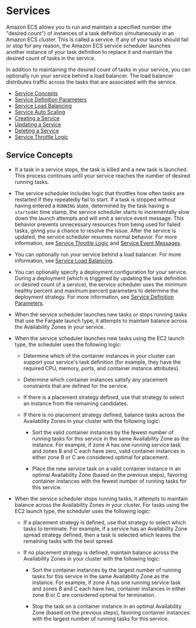 # Services<a name="ecs_services"></a>

Amazon ECS allows you to run and maintain a specified number \(the "desired count"\) of instances of a task definition simultaneously in an Amazon ECS cluster\. This is called a service\. If any of your tasks should fail or stop for any reason, the Amazon ECS service scheduler launches another instance of your task definition to replace it and maintain the desired count of tasks in the service\. 

In addition to maintaining the desired count of tasks in your service, you can optionally run your service behind a load balancer\. The load balancer distributes traffic across the tasks that are associated with the service\.


+ [Service Concepts](#service_concepts)
+ [Service Definition Parameters](service_definition_parameters.md)
+ [Service Load Balancing](service-load-balancing.md)
+ [Service Auto Scaling](service-auto-scaling.md)
+ [Creating a Service](create-service.md)
+ [Updating a Service](update-service.md)
+ [Deleting a Service](delete-service.md)
+ [Service Throttle Logic](service-throttle-logic.md)

## Service Concepts<a name="service_concepts"></a>

+ If a task in a service stops, the task is killed and a new task is launched\. This process continues until your service reaches the number of desired running tasks\.

+ The service scheduler includes logic that throttles how often tasks are restarted if they repeatedly fail to start\. If a task is stopped without having entered a `RUNNING` state, determined by the task having a `startedAt` time stamp, the service scheduler starts to incrementally slow down the launch attempts and will emit a service event message\. This behavior prevents unnecessary resources from being used for failed tasks, giving you a chance to resolve the issue\. After the service is updated, the service scheduler resumes normal behavior\. For more information, see [Service Throttle Logic](service-throttle-logic.md) and [Service Event Messages](service-event-messages.md)\.

+ You can optionally run your service behind a load balancer\. For more information, see [Service Load Balancing](service-load-balancing.md)\.

+ You can optionally specify a deployment configuration for your service\. During a deployment \(which is triggered by updating the task definition or desired count of a service\), the service scheduler uses the minimum healthy percent and maximum percent parameters to determine the deployment strategy\. For more information, see [Service Definition Parameters](service_definition_parameters.md)\.

+ When the service scheduler launches new tasks or stops running tasks that use the Fargate launch type, it attempts to maintain balance across the Availability Zones in your service\.

+ When the service scheduler launches new tasks using the EC2 launch type, the scheduler uses the following logic:

  + Determine which of the container instances in your cluster can support your service's task definition \(for example, they have the required CPU, memory, ports, and container instance attributes\)\.

  + Determine which container instances satisfy any placement constraints that are defined for the service\.

  + If there is a placement strategy defined, use that strategy to select an instance from the remaining candidates\.

  + If there is no placement strategy defined, balance tasks across the Availability Zones in your cluster with the following logic:

    + Sort the valid container instances by the fewest number of running tasks for this service in the same Availability Zone as the instance\. For example, if zone A has one running service task and zones B and C each have zero, valid container instances in either zone B or C are considered optimal for placement\.

    + Place the new service task on a valid container instance in an optimal Availability Zone \(based on the previous steps\), favoring container instances with the fewest number of running tasks for this service\.

+ When the service scheduler stops running tasks, it attempts to maintain balance across the Availability Zones in your cluster\. For tasks using the EC2 launch type, the scheduler uses the following logic: 

  + If a placement strategy is defined, use that strategy to select which tasks to terminate\. For example, if a service has an Availability Zone spread strategy defined, then a task is selected which leaves the remaining tasks with the best spread\.

  + If no placement strategy is defined, maintain balance across the Availability Zones in your cluster with the following logic:

    + Sort the container instances by the largest number of running tasks for this service in the same Availability Zone as the instance\. For example, if zone A has one running service task and zones B and C each have two, container instances in either zone B or C are considered optimal for termination\.

    + Stop the task on a container instance in an optimal Availability Zone \(based on the previous steps\), favoring container instances with the largest number of running tasks for this service\.